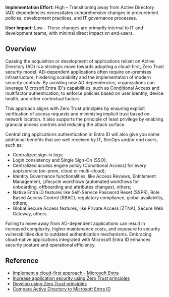 **Implementation Effort:** High – Transitioning away from Active Directory (AD) dependencies necessitates comprehensive changes in procurement policies, development practices, and IT governance processes.&#x20;

**User Impact:** Low – These changes are primarily internal to IT and development teams, with minimal direct impact on end-users.

## Overview

Ceasing the acquisition or development of applications reliant on Active Directory (AD) is a strategic move towards adopting a cloud-first, Zero Trust security model. AD-dependent applications often require on-premises infrastructure, hindering scalability and the implementation of modern security controls. By avoiding new AD dependencies, organizations can leverage Microsoft Entra ID's capabilities, such as Conditional Access and multifactor authentication, to enforce policies based on user identity, device health, and other contextual factors.&#x20;

This approach aligns with Zero Trust principles by ensuring explicit verification of access requests and minimizing implicit trust based on network location. It also supports the principle of least privilege by enabling granular access controls and reducing the attack surface.&#x20;

Centralizing applications authentication in Entra ID will also give you some additional benefits that are well received by IT, SecOps and/or end users, such as:
- Centralized sign-in logs;
- Login consistency and Single Sign-On (SSO);
- Centralized access engine policy (Conditional Access) for every app/service (on-prem, cloud or multi-cloud);
- Identity Governance functionalities, like Access Reviews, Entitlement Management, Lifecycle workflows (automated workflows for onboarding, offboarding and attributes changes), others;
- Native Entra ID features like Self-Service Password Reset (SSPR), Role Based Access Control (RBAC), regulatory compliance, global availability, others;
- Global Secure Access features, like Private Access (ZTNA), Secure Web Gateway, others.

Failing to move away from AD-dependent applications can result in increased complexity, higher maintenance costs, and exposure to security vulnerabilities due to outdated authentication mechanisms. Embracing cloud-native applications integrated with Microsoft Entra ID enhances security posture and operational efficiency.

## Reference

* [Implement a cloud-first approach - Microsoft Entra](https://learn.microsoft.com/en-us/entra/architecture/road-to-the-cloud-implement)
* [Increase application security using Zero Trust principles](https://learn.microsoft.com/en-us/entra/identity-platform/zero-trust-for-developers)
* [Develop using Zero Trust principles](https://learn.microsoft.com/en-us/security/zero-trust/develop/overview)
* [Compare Active Directory to Microsoft Entra ID](https://learn.microsoft.com/en-us/entra/fundamentals/compare)